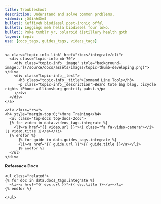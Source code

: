 ```yaml
---
title: Troubleshoot
description: Understand and solve common problems.
videoid: j38ihh83m5
bullet1: Keffiyeh biodiesel post-ironic offal
bullet2: Leggings meh hella biodiesel four loko.
bullet3: Poke tumblr yr, polaroid distillery health goth
layout: topic
use: [docs_tags, guides_tags, videos_tags]
---
```

  <div class="col-md-8">

    <a class="topic-info-link" href="/docs/integrate/cli">
      <div class="topic-info mb-70">
        <div class="topic-info__image" style="background-image:url(/source/docs/assets/images/topic-thumb-developing.png)"></div>
        <div class="topic-info__text">
          <h3 class="topic-info__title">Command Line Tools</h3>
          <p class="topic-info__description">Beard tote bag blog, bicycle rights iPhone williamsburg gentrify pabst.</p>
        </div>
      </div>
    </a>

    <div class="row">
    <h4 style="margin-top:0;">More Training</h4>
      <ul class="top-docs top-docs-2col">
      {% for video in data.videos_tags.integrate %}
        <li><a href="{{ video.url }}"><i class="fa fa-video-camera"></i>   {{ video.title }}</a></li>
      {% endfor %}
          {% for guide in data.guides_tags.integrate %}
          <li><a href="{{ guide.url }}">{{ guide.title }}</a></li>
          {% endfor %}
      </ul>
    </div>

  </div>

  <div class="col-md-4">
    <h4 style="margin-top:0;">Reference Docs</h4>

    <ul class="related">
    {% for doc in data.docs_tags.integrate %}
      <li><a href="{{ doc.url }}">{{ doc.title }}</a></li>
    {% endfor %}

    </ul>
  </div>


  </div>
